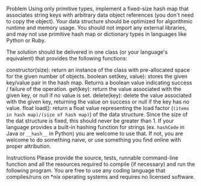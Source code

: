 Problem
Using only primitive types, implement a fixed-size hash map that associates string keys with arbitrary data object references (you don't need to copy the object). Your data structure should be optimized for algorithmic runtime and memory usage. You should not import any external libraries, and may not use primitive hash map or dictionary types in languages like Python or Ruby.

The solution should be delivered in one class (or your language's equivalent) that provides the following functions:

constructor(size): return an instance of the class with pre-allocated space for the given number of objects.
boolean set(key, value): stores the given key/value pair in the hash map. Returns a boolean value indicating success / failure of the operation.
get(key): return the value associated with the given key, or null if no value is set.
delete(key): delete the value associated with the given key, returning the value on success or null if the key has no value.
float load(): return a float value representing the load factor (`(items in hash map)/(size of hash map)`) of the data structure. Since the size of the dat structure is fixed, this should never be greater than 1.
If your language provides a built-in hashing function for strings (ex. `hashCode` in Java or `__hash__` in Python) you are welcome to use that. If not, you are welcome to do something naive, or use something you find online with proper attribution.

Instructions
Please provide the source, tests, runnable command-line function and all the resources required to compile (if necessary) and run the following program. You are free to use any coding language that compiles/runs on *nix operating systems and requires no licensed software.
